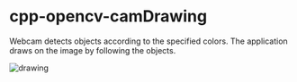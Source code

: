 # cpp-opencv-camDrawing
Webcam detects objects according to the specified colors. The application draws on the image by following the objects.

![drawing](https://user-images.githubusercontent.com/53236382/131520304-4eb8acd9-1f71-4889-ae0c-6c8df6639646.png)

